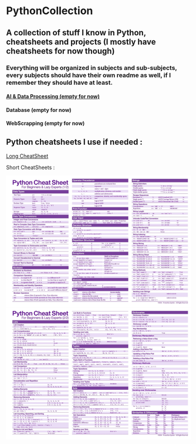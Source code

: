 # PythonCollection
## A collection of stuff I know in Python, cheatsheets and projects (I mostly have cheatsheets for now though)
### Everything will be organized in subjects and sub-subjects, every subjects should have their own readme as well, if I remember they should have at least.

#### [AI & Data Processing (empty for now)](https://github.com/user/repo/blob/main/AIDataProcessing/README.md)

#### Database (empty for now)

#### WebScrapping (empty for now)

## Python cheatsheets I use if needed :

[Long CheatSheet](./PythonCheatSheetLong.pdf)

Short CheatSheets :

![image](./PythonCheatSheetShort1.png)
![image](./PythonCheatSheetShort2.png)
